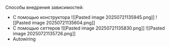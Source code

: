 Способы внедрения зависимостей:
- С помощью конструктора 
![[Pasted image 20250721135945.png]]
![[Pasted image 20250721135604.png]]
- С помощью сеттеров
![[Pasted image 20250721135830.png]]
![[Pasted image 20250721135726.png]]
- Autowiring